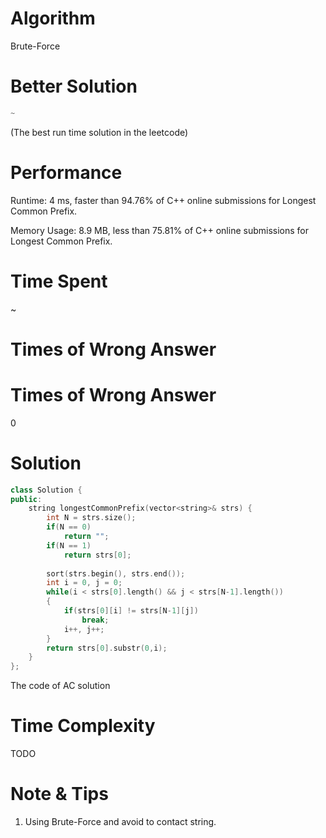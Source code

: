 # Algorithm

Brute-Force

# Better Solution

```c++
~
```

(The best run time solution in the leetcode)

# Performance

Runtime: 4 ms, faster than 94.76% of C++ online submissions for Longest Common Prefix.

Memory Usage: 8.9 MB, less than 75.81% of C++ online submissions for Longest Common Prefix.

# Time Spent

~

# Times of Wrong Answer

# Times of Wrong Answer

0

# Solution

```c++
class Solution {
public:
    string longestCommonPrefix(vector<string>& strs) {
        int N = strs.size();
        if(N == 0)
            return "";
        if(N == 1)
            return strs[0];
        
        sort(strs.begin(), strs.end());
        int i = 0, j = 0;
        while(i < strs[0].length() && j < strs[N-1].length())
        {
            if(strs[0][i] != strs[N-1][j])
                break;
            i++, j++;
        }
        return strs[0].substr(0,i);
    }
};

```

The code of AC solution

# Time Complexity

TODO

# Note & Tips

1. Using Brute-Force and avoid to contact string.